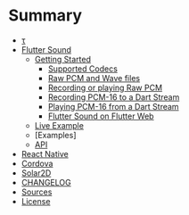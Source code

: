 # Summary

- [&tau;](tau/README.md)
- [Flutter Sound](flutter_sound/README.md)
   - [Getting Started]()
      - [Supported Codecs](flutter_sound/codec.md#flutter-sound-codecs)
      - [Raw PCM and Wave files](flutter_sound/codec.md#raw-pcm-and-wave-files)
      - [Recording or playing Raw PCM](flutter_sound/codec.md#recording-or-playing-raw-pcm-int-linerar-16-files)
      - [Recording PCM-16 to a Dart Stream](flutter_sound/codec.md#recording-pcm-16-to-a-dart-stream)
      - [Playing PCM-16 from a Dart Stream](flutter_sound/codec.md#playing-pcm-16-from-a-dart-stream)
      - [Flutter Sound on Flutter Web](flutter_sound/codec.md#flutter-sound-on-flutter-web)
   - [Live Example](https://canardoux.github.io/tau/doc/flutter_sound/web/)
   - [Examples]
   - [API](https://canardoux.github.io/tau/doc/flutter_sound/api/index.html)
- [React Native](react_native/README.md)
- [Cordova](cordova/README.md)
- [Solar2D](solar2D/README.md)
- [CHANGELOG](CHANGELOG.md)
- [Sources](https://github.com/Canardoux/tau)
- [License](LICENSE.md)
